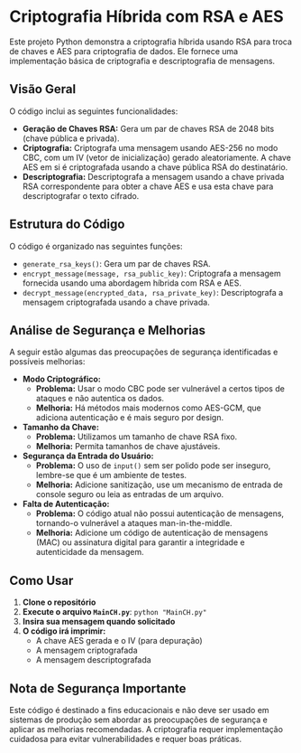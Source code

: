 # Criptografia Híbrida com RSA e AES

Este projeto Python demonstra a criptografia híbrida usando RSA para troca de chaves e AES para criptografia de dados. Ele fornece uma implementação básica de criptografia e descriptografia de mensagens.

## Visão Geral

O código inclui as seguintes funcionalidades:

*   **Geração de Chaves RSA:** Gera um par de chaves RSA de 2048 bits (chave pública e privada).
*   **Criptografia:** Criptografa uma mensagem usando AES-256 no modo CBC, com um IV (vetor de inicialização) gerado aleatoriamente. A chave AES em si é criptografada usando a chave pública RSA do destinatário.
*   **Descriptografia:** Descriptografa a mensagem usando a chave privada RSA correspondente para obter a chave AES e usa esta chave para descriptografar o texto cifrado.

## Estrutura do Código

O código é organizado nas seguintes funções:

*   `generate_rsa_keys()`: Gera um par de chaves RSA.
*   `encrypt_message(message, rsa_public_key)`: Criptografa a mensagem fornecida usando uma abordagem híbrida com RSA e AES.
*   `decrypt_message(encrypted_data, rsa_private_key)`: Descriptografa a mensagem criptografada usando a chave privada.

## Análise de Segurança e Melhorias

A seguir estão algumas das preocupações de segurança identificadas e possíveis melhorias:

*   **Modo Criptográfico:**
    *   **Problema:** Usar o modo CBC pode ser vulnerável a certos tipos de ataques e não autentica os dados.
    *   **Melhoria:** Há métodos mais modernos como AES-GCM, que adiciona autenticação e é mais seguro por design.
*   **Tamanho da Chave:**
    *   **Problema:** Utilizamos um tamanho de chave RSA fixo.
    *   **Melhoria:** Permita tamanhos de chave ajustáveis.
*   **Segurança da Entrada do Usuário:**
    *   **Problema:** O uso de `input()` sem ser polido pode ser inseguro, lembre-se que é um ambiente de testes.
    *   **Melhoria:** Adicione sanitização, use um mecanismo de entrada de console seguro ou leia as entradas de um arquivo.
*   **Falta de Autenticação:**
    *   **Problema:** O código atual não possui autenticação de mensagens, tornando-o vulnerável a ataques man-in-the-middle.
    *   **Melhoria:** Adicione um código de autenticação de mensagens (MAC) ou assinatura digital para garantir a integridade e autenticidade da mensagem.

## Como Usar

1.  **Clone o repositório**
2.  **Execute o arquivo `MainCH.py`**: `python "MainCH.py"`
3.  **Insira sua mensagem quando solicitado**
4.  **O código irá imprimir:**
    *   A chave AES gerada e o IV (para depuração)
    *   A mensagem criptografada
    *   A mensagem descriptografada

## Nota de Segurança Importante

Este código é destinado a fins educacionais e não deve ser usado em sistemas de produção sem abordar as preocupações de segurança e aplicar as melhorias recomendadas. A criptografia requer implementação cuidadosa para evitar vulnerabilidades e requer boas práticas.


